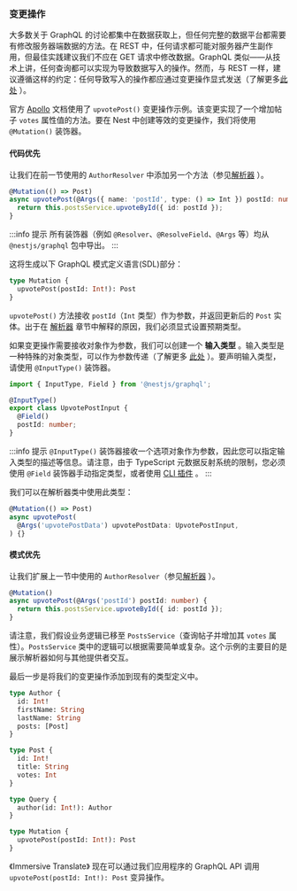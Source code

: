 ### 变更操作

大多数关于 GraphQL 的讨论都集中在数据获取上，但任何完整的数据平台都需要有修改服务器端数据的方法。在 REST 中，任何请求都可能对服务器产生副作用，但最佳实践建议我们不应在 GET 请求中修改数据。GraphQL 类似——从技术上讲，任何查询都可以实现为导致数据写入的操作。然而，与 REST 一样，建议遵循这样的约定：任何导致写入的操作都应通过变更操作显式发送（了解更多[此处](https://graphql.org/learn/queries/#变更) ）。

官方 [Apollo](https://www.apollographql.com/docs/graphql-tools/generate-schema.html) 文档使用了 `upvotePost()` 变更操作示例。该变更实现了一个增加帖子 `votes` 属性值的方法。要在 Nest 中创建等效的变更操作，我们将使用 `@Mutation()` 装饰器。

#### 代码优先

让我们在前一节使用的 `AuthorResolver` 中添加另一个方法（参见[解析器](/graphql/resolvers) ）。

```typescript
@Mutation(() => Post)
async upvotePost(@Args({ name: 'postId', type: () => Int }) postId: number) {
  return this.postsService.upvoteById({ id: postId });
}
```

:::info 提示
所有装饰器（例如 `@Resolver`、`@ResolveField`、`@Args` 等）均从 `@nestjs/graphql` 包中导出。
:::

这将生成以下 GraphQL 模式定义语言(SDL)部分：

```graphql
type Mutation {
  upvotePost(postId: Int!): Post
}
```

`upvotePost()` 方法接收 `postId`（`Int` 类型）作为参数，并返回更新后的 `Post` 实体。出于在 [解析器](/graphql/resolvers) 章节中解释的原因，我们必须显式设置预期类型。

如果变更操作需要接收对象作为参数，我们可以创建一个 **输入类型** 。输入类型是一种特殊的对象类型，可以作为参数传递（了解更多 [此处](https://graphql.org/learn/schema/#input-types) ）。要声明输入类型，请使用 `@InputType()` 装饰器。

```typescript
import { InputType, Field } from '@nestjs/graphql';

@InputType()
export class UpvotePostInput {
  @Field()
  postId: number;
}
```

:::info 提示
`@InputType()` 装饰器接收一个选项对象作为参数，因此您可以指定输入类型的描述等信息。请注意，由于 TypeScript 元数据反射系统的限制，您必须使用 `@Field` 装饰器手动指定类型，或者使用 [CLI 插件](/graphql/cli-plugin) 。
:::

我们可以在解析器类中使用此类型：

```typescript
@Mutation(() => Post)
async upvotePost(
  @Args('upvotePostData') upvotePostData: UpvotePostInput,
) {}
```

#### 模式优先

让我们扩展上一节中使用的 `AuthorResolver`（参见[解析器](/graphql/resolvers) ）。

```typescript
@Mutation()
async upvotePost(@Args('postId') postId: number) {
  return this.postsService.upvoteById({ id: postId });
}
```

请注意，我们假设业务逻辑已移至 `PostsService`（查询帖子并增加其 `votes` 属性）。`PostsService` 类中的逻辑可以根据需要简单或复杂。这个示例的主要目的是展示解析器如何与其他提供者交互。

最后一步是将我们的变更操作添加到现有的类型定义中。

```graphql
type Author {
  id: Int!
  firstName: String
  lastName: String
  posts: [Post]
}

type Post {
  id: Int!
  title: String
  votes: Int
}

type Query {
  author(id: Int!): Author
}

type Mutation {
  upvotePost(postId: Int!): Post
}
```

《Immersive Translate》 现在可以通过我们应用程序的 GraphQL API 调用 `upvotePost(postId: Int!): Post` 变异操作。

